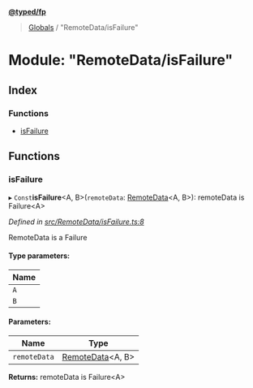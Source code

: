 **[@typed/fp](../README.md)**

> [Globals](../globals.md) / "RemoteData/isFailure"

# Module: "RemoteData/isFailure"

## Index

### Functions

* [isFailure](_remotedata_isfailure_.md#isfailure)

## Functions

### isFailure

▸ `Const`**isFailure**\<A, B>(`remoteData`: [RemoteData](_remotedata_remotedata_.md#remotedata)\<A, B>): remoteData is Failure\<A>

*Defined in [src/RemoteData/isFailure.ts:8](https://github.com/TylorS/typed-fp/blob/41076ce/src/RemoteData/isFailure.ts#L8)*

RemoteData is a Failure

#### Type parameters:

Name |
------ |
`A` |
`B` |

#### Parameters:

Name | Type |
------ | ------ |
`remoteData` | [RemoteData](_remotedata_remotedata_.md#remotedata)\<A, B> |

**Returns:** remoteData is Failure\<A>

